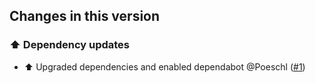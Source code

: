 ## Changes in this version

### ⬆️ Dependency updates

- ⬆️ Upgraded dependencies and enabled dependabot @Poeschl ([#1](https://github.com/Poeschl-HomeAssistant-Addons/picotts/pull/1))

